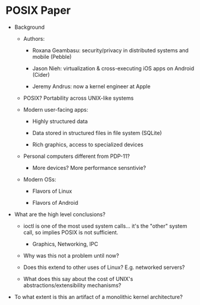 
POSIX Paper
===========

  * Background

    - Authors:

      * Roxana Geambasu: security/privacy in distributed systems and mobile (Pebble)

      * Jason Nieh: virtualization & cross-executing iOS apps on Android (Cider)

      * Jeremy Andrus: now a kernel engineer at Apple

    - POSIX? Portability across UNIX-like systems

    - Modern user-facing apps:

      * Highly structured data

      * Data stored in structured files in file system (SQLite)

      * Rich graphics, access to specialized devices

    - Personal computers different from PDP-11?

      - More devices? More performance sensntivie?

    - Modern OSs:

      - Flavors of Linux

      - Flavors of Android

  * What are the high level conclusions?

    - ioctl is one of the most used system calls... it's the "other" system call, so implies POSIX is not sufficient.

      - Graphics, Networking, IPC

    - Why was this not a problem until now?

    - Does this extend to other uses of Linux? E.g. networked servers?

    - What does this say about the cost of UNIX's abstractions/extensibility mechanisms?

  * To what extent is this an artifact of a monolithic kernel architecture?

